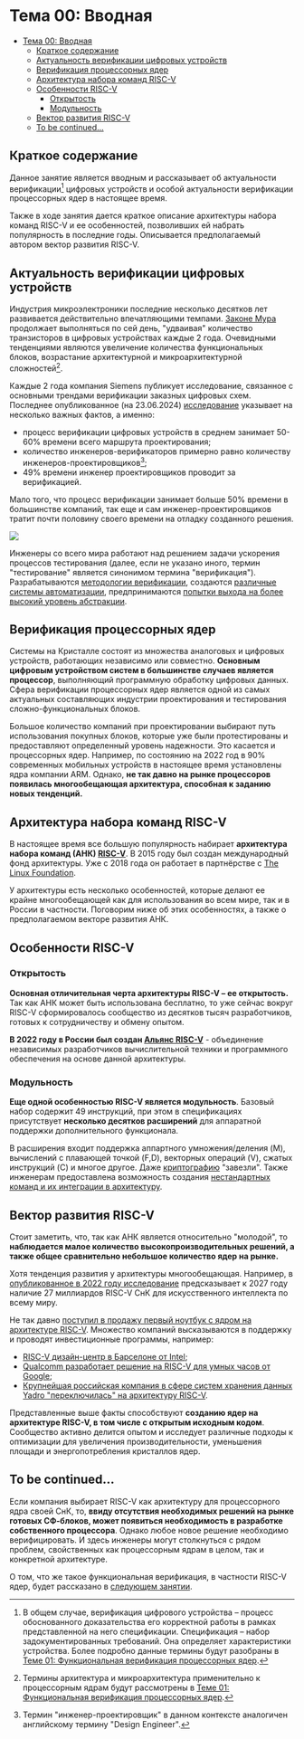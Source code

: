# Тема 00: Вводная

- [Тема 00: Вводная](#тема-00-вводная)
  - [Краткое содержание](#краткое-содержание)
  - [Актуальность верификации цифровых устройств](#актуальность-верификации-цифровых-устройств)
  - [Верификация процессорных ядер](#верификация-процессорных-ядер)
  - [Архитектура набора команд RISC-V](#архитектура-набора-команд-risc-v)
  - [Особенности RISC-V](#особенности-risc-v)
    - [Открытость](#открытость)
    - [Модульность](#модульность)
  - [Вектор развития RISC-V](#вектор-развития-risc-v)
  - [To be continued...](#to-be-continued)

## Краткое содержание

Данное занятие является вводным и рассказывает об актуальности верификации[^1] цифровых устройств и особой актуальности верификации процессорных ядер в настоящее время.

Также в ходе занятия дается краткое описание архитектуры набора команд RISC-V и ее особенностей, позволивших ей набрать популярность в последние годы. Описывается предполагаемый автором вектор развития RISC-V.

## Актуальность верификации цифровых устройств

Индустрия микроэлектроники последние несколько десятков лет развивается действительно впечатляющими темпами. [Законе Мура](https://en.wikipedia.org/wiki/Moore%27s_law) продолжает выполняться по сей день, "удваивая" количество транзисторов в цифровых устройствах каждые 2 года. Очевидными тенденциями являются увеличение количества функциональных блоков, возрастание архитектурной и микроархитектурной сложностей[^2].

Каждые 2 года компания Siemens публикует исследование, связанное с основными трендами верификации заказных цифровых схем. Последнее опубликованное (на 23.06.2024) [исследование](https://blogs.sw.siemens.com/verificationhorizons/2022/12/12/part-8-the-2022-wilson-research-group-functional-verification-study/) указывает на несколько важных фактов, а именно:

- процесс верификации цифровых устройств в среднем занимает 50-60% времени всего маршрута проектирования;
- количество инженеров-верификаторов примерно равно количеству инженеров-проектировщиков[^3];
- 49% времени инженер проектировщиков проводит за верификацией.

Мало того, что процесс верификации занимает больше 50% времени в большинстве компаний, так еще и сам инженер-проектировщиков тратит почти половину своего времени на отладку созданного решения.

![](../doc/pic/verif.png)

Инженеры со всего мира работают над решением задачи ускорения процессов тестирования (далее, если не указано иного, термин "тестирование" является синонимом термина "верификация"). Разрабатываются [методологии верификации](https://www.accellera.org/downloads/standards/uvm), создаются [различные системы автоматизации](https://github.com/olofk/fusesoc), предпринимаются [попытки выхода на более высокий уровень абстракции](https://www.cocotb.org).

## Верификация процессорных ядер

Системы на Кристалле состоят из множества аналоговых и цифровых устройств, работающих независимо или совместно. **Основным цифровым устройством систем в большинстве случаев является процессор**, выполняющий программную обработку цифровых данных. Сфера верификации процессорных ядер является одной из самых актуальных составляющих индустрии проектирования и тестирования сложно-функциональных блоков.

Большое количество компаний при проектировании выбирают путь использования покупных блоков, которые уже были протестированы и предоставляют определенный уровень надежности. Это касается и процессорных ядер. Например, по состоянию на 2022 год в 90% современных мобильных устройств в настоящее время установлены ядра компании ARM. Однако, **не так давно на рынке процессоров появилась многообещающая архитектура, способная к заданию новых тенденций.**

## Архитектура набора команд RISC-V

В настоящее время все большую популярность набирает **архитектура набора команд (АНК) [RISC-V](https://riscv.org)**. В 2015 году был создан международный фонд архитектуры. Уже с 2018 года он работает в партнёрстве с [The Linux Foundation](https://www.linuxfoundation.org/).

У архитектуры есть несколько особенностей, которые делают ее крайне многообещающей как для использования во всем мире, так и в России в частности. Поговорим ниже об этих особенностях, а также о предполагаемом векторе развития АНК.

## Особенности RISC-V

### Открытость

**Основная отличительная черта архитектуры RISC-V – ее открытость.** Так как АНК может быть использована бесплатно, то уже сейчас вокруг RISC-V сформировалось сообщество из десятков тысяч разработчиков, готовых к сотрудничеству и обмену опытом.

**В 2022 году в России был создан [Альянс RISC-V](https://riscv-alliance.ru/)** - объединение независимых разработчиков вычислительной техники и программного обеспечения на основе данной архитектуры.

### Модульность

**Еще одной особенностью RISC-V является модульность**. Базовый набор содержит 49 инструкций, при этом в спецификациях присутствует **несколько десятков расширений** для аппаратной поддержки дополнительного функционала.

В расширения входит поддержка аппартного умножения/деления (M), вычислений с плавающей точкой (F,D), векторных операций (V), сжатых инструкций (C) и многое другое. Даже [криптографию](https://github.com/riscv/riscv-crypto/releases) "завезли". Также инженерам предоставлена возможность создания [нестандартных команд и их интеграции в архитектуру](https://www.youtube.com/watch?v=PkKfcW72NcI).

## Вектор развития RISC-V

Стоит заметить, что, так как АНК является относительно "молодой", то **наблюдается малое количество высокопроизводительных решений, а также общее сравнительно небольшое количество ядер на рынке.** 

Хотя тенденция развития у архитектуры многообещающая. Например, в [опубликованное в 2022 году исследование](https://riscv.org/blog/2022/02/semico-researchs-new-report-predicts-there-will-be-25-billion-risc-v-based-ai-socs-by-2027) предсказывает к 2027 году наличие 27 миллиардов RISC-V СнК для искусственного интеллекта по всему миру.

Не так давно [поступил в продажу первый ноутбук с ядром на архитектуре RISC-V](https://habr.com/en/companies/selectel/articles/691252/). Множество компаний высказываются в поддержку и проводят инвестиционные программы, например:
- [RISC-V дизайн-центр в Барселоне от Intel](https://www.eenewseurope.com/en/400m-risc-v-design-centre-for-barcelona);
- [Qualcomm разработает решение на RISC-V для умных часов от Google](https://riscv.org/news/2023/10/qualcomm-to-bring-risc-v-based-wearable-platform-to-wear-os-by-google/);
- [Крупнейшая российская компания в сфере систем хранения данных Yadro "переключилась" на архитектуру RISC-V](https://3dnews.ru/1088875/yadro-ushlo-ot-ibm-i-prishlo-k-risc-v).

Представленные выше факты способствуют **созданию ядер на архитектуре RISC-V, в том числе с открытым исходным кодом**. Сообщество активно делится опытом и исследует различные подходы к оптимизации для увеличения производительности, уменьшения площади и энергопотребления кристаллов ядер.

## To be continued...

Если компания выбирает RISC-V как архитектуру для процессорного ядра своей СнК, то, **ввиду отсутствия необходимых решений на рынке готовых СФ-блоков, может появиться необходимость в разработке собственного процессора**. Однако любое новое решение необходимо верифицировать. И здесь инженеры могут столкнуться с рядом проблем, свойственных как процессорным ядрам в целом, так и конкретной архитектуре.

О том, что же такое функциональная верификация, в частности RISC-V ядер, будет рассказано в [следующем занятии](./01_basics.md).

[^1]: В общем случае, верификация цифрового устройства – процесс обоснованного доказательства его корректной работы в рамках представленной на него спецификации. Спецификация – набор задокументированных требований. Она определяет характеристики устройства. Более подробно данные термины будут разобраны в [Теме 01: Функциональная верификация процессорных ядер](./01_basics.md#верификация-цифровых-устройств).
 
[^2]: Термины архитектура и микроархитектура применительно к процессорным ядрам будут рассмотрены в [Теме 01: Функциональная верификация процессорных ядер](./01_basics.md#архитектура-и-микроархитектура-процессорного-ядра).

[^3]: Термин "инженер-проектировщик" в данном контексте аналогичен английскому термину "Design Engineer".
